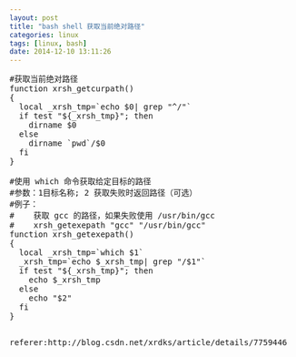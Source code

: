 ```yaml
---
layout: post
title: "bash shell 获取当前绝对路径"
categories: linux
tags: [linux, bash]
date: 2014-12-10 13:11:26
---
```


<pre>
#获取当前绝对路径
function xrsh_getcurpath()
{
  local _xrsh_tmp=`echo $0| grep "^/"`
  if test "${_xrsh_tmp}"; then
    dirname $0
  else
    dirname `pwd`/$0
  fi
}
 
#使用 which 命令获取给定目标的路径
#参数：1目标名称; 2 获取失败时返回路径（可选）
#例子：
#    获取 gcc 的路径，如果失败使用 /usr/bin/gcc
#    xrsh_getexepath "gcc" "/usr/bin/gcc"
function xrsh_getexepath()
{
  local _xrsh_tmp=`which $1`
  _xrsh_tmp=`echo $_xrsh_tmp| grep "/$1"`
  if test "${_xrsh_tmp}"; then
    echo $_xrsh_tmp
  else
    echo "$2"
  fi
}

</pre>


<pre>
referer:http://blog.csdn.net/xrdks/article/details/7759446
</pre>
